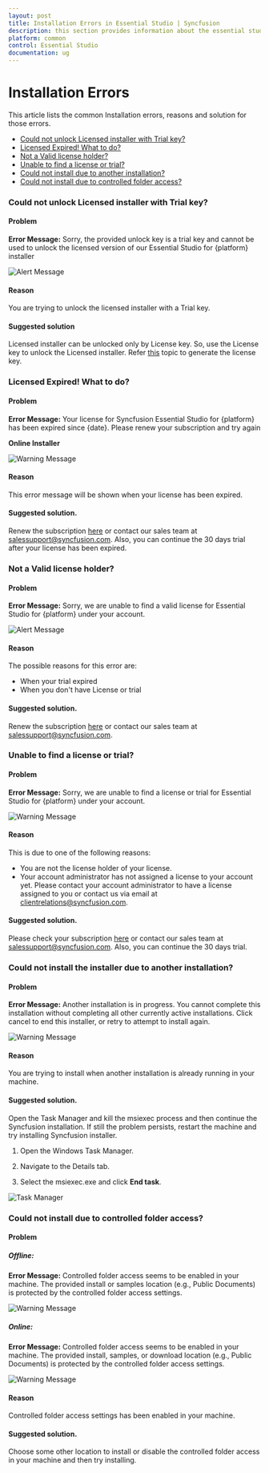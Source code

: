 ```yaml
---
layout: post
title: Installation Errors in Essential Studio | Syncfusion
description: this section provides information about the essential studio installation errors and steps for resolving it
platform: common
control: Essential Studio
documentation: ug
---
```


# Installation Errors

This article lists the common Installation errors, reasons and solution for those errors.

* [Could not unlock Licensed installer with Trial key?](https://help.syncfusion.com/common/essential-studio/installation/installation-errors#could-not-unlock-the-licensed-installer-with-trial-key)
* [Licensed Expired! What to do?](https://help.syncfusion.com/common/essential-studio/installation/installation-errors#licensed-expired-what-to-do)
* [Not a Valid license holder?](https://help.syncfusion.com/common/essential-studio/installation/installation-errors#not-a-valid-license-holder)
* [Unable to find a license or trial?](https://help.syncfusion.com/common/essential-studio/installation/installation-errors#unable-to-find-a-license-or-trial)
* [Could not install due to another installation?](https://help.syncfusion.com/common/essential-studio/installation/installation-errors#could-not-install-due-to-another-installation)
* [Could not install due to controlled folder access?](http://help.syncfusion.com/common/essential-studio/installation/installation-errors#could-not-install-due-to-controlled-folder-access)

### Could not unlock Licensed installer with Trial key?

#### Problem

**Error Message:** Sorry, the provided unlock key is a trial key and cannot be used to unlock the licensed version of our Essential Studio for {platform} installer

![Alert Message](Errors/Installation_Errors_img1.png)

#### Reason

You are trying to unlock the licensed installer with a Trial key. 

#### Suggested solution

Licensed installer can be unlocked only by License key. So, use the License key to unlock the Licensed installer. Refer [this](http://syncfusion.com/kb/2326) topic to generate the license key.


### Licensed Expired! What to do?

#### Problem

**Error Message:** Your license for Syncfusion Essential Studio for {platform} has been expired since {date}. Please renew your subscription and try again

**Online Installer**

![Warning Message](Errors/Installation_Errors_img2.png)

#### Reason

This error message will be shown when your license has been expired.

#### Suggested solution.

Renew the subscription [here](https://www.syncfusion.com/sales/products) or contact our sales team at <salessupport@syncfusion.com>. Also, you can continue the 30 days trial after your license has been expired.


### Not a Valid license holder?

#### Problem

**Error Message:** Sorry, we are unable to find a valid license for Essential Studio for {platform} under your account.

![Alert Message](Errors/Installation_Errors_img3.PNG)

#### Reason

The possible reasons for this error are:

* When your trial expired
* When you don't have License or trial

#### Suggested solution.

Renew the subscription [here](https://www.syncfusion.com/sales/products) or contact our sales team at <salessupport@syncfusion.com>.

### Unable to find a license or trial?

#### Problem

**Error Message:** Sorry, we are unable to find a license or trial for Essential Studio for {platform} under your account.

![Warning Message](Errors/Installation_Errors_img6.PNG)

#### Reason

This is due to one of the following reasons:

* You are not the license holder of your license. 
* Your account administrator has not assigned a license to your account yet. Please contact your account administrator to have a license assigned to you or contact us via email at <clientrelations@syncfusion.com>.

#### Suggested solution.

Please check your subscription [here](https://www.syncfusion.com/sales/products) or contact our sales team at <salessupport@syncfusion.com>. Also, you can continue the 30 days trial.

### Could not install the installer due to another installation?

#### Problem

**Error Message:** Another installation is in progress. You cannot complete this installation without completing all other currently active installations. Click cancel to end this installer, or retry to attempt to install again.

![Warning Message](Errors/Installation_Errors_img4.png)

#### Reason

You are trying to install when another installation is already running in your machine. 

#### Suggested solution.

Open the Task Manager and kill the msiexec process and then continue the Syncfusion installation. If still the problem persists, restart the machine and try installing Syncfusion installer.

1. Open the Windows Task Manager.

2. Navigate to the Details tab.

3. Select the msiexec.exe and click **End task**.

![Task Manager](Errors/Installation_Errors_img5.png)

### Could not install due to controlled folder access?

#### Problem

##### Offline:

**Error Message:** Controlled folder access seems to be enabled in your machine. The provided install or samples location (e.g., Public Documents) is protected by the controlled folder access settings.

![Warning Message](Errors/Installation_Errors_img7.png)

##### Online:

**Error Message:** Controlled folder access seems to be enabled in your machine. The provided install, samples, or download location (e.g., Public Documents) is protected by the controlled folder access settings.

![Warning Message](Errors/Installation_Errors_img8.png)

#### Reason

Controlled folder access settings has been enabled in your machine. 

#### Suggested solution.

Choose some other location to install or disable the controlled folder access in your machine and then try installing.



